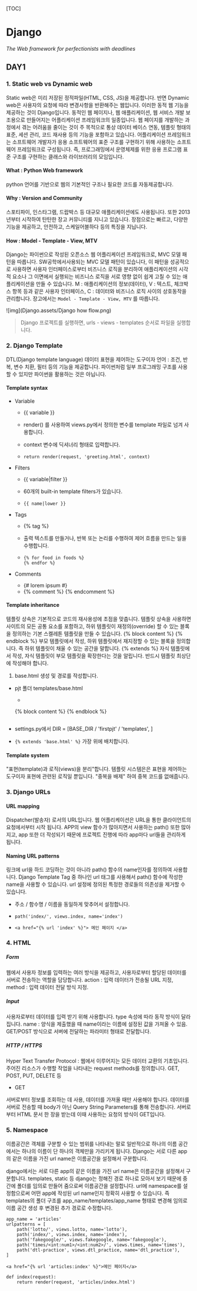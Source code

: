 [TOC]

# Django

*The Web framework for perfectionists with deadlines*

## DAY1

### 1. Static web vs Dynamic web

Static web은 미리 저장된 정적파일(HTML, CSS, JS)을 제공합니다. 반면 Dynamic web은 사용자의 요청에 따라 변경사항을 반환해주는 웹입니다. 이러한 동적 웹 기능을 제공하는 것이 Django입니다. 동적인 웹 페이지나, 웹 애플리케이션, 웹 서비스 개발 보조용으로 만들어지는 어플리케이션 프레임워크의 일종입니다. 웹 페이지를 개발하는 과정에서 겪는 어려움을 줄이는 것이 주 목적으로 통상 데이터 베이스 연동, 템플릿 형태의 표준, 세션 관리, 코드 재사용 등의 기능을 포함하고 있습니다. 어플리케이션 프레임워크는 소프트웨어 개발자가 응용 소프트웨어의 표준 구조를 구현하기 위해 사용하는 소프트웨어 프레임워크로 구성됩니다. 즉, 프로그래밍에서 운영체제를 위한 응용 프로그램 표준 구조를 구현하는 클래스와 라이브러리의 모임입니다.

#### What : Python Web framework

python 언어를 기반으로 웹의 기본적인 구조나 필요한 코드를 자동제공합니다.

#### Why : Version and Community

스포티파이, 인스타그램, 드랍박스 등 대규모 애플리케이션에도 사용됩니다. 또한 2013년부터 시작하여 탄탄한 장고 커뮤니티를 지니고 있습니다. 장점으로는 빠르고, 다양한 기능을 제공하고, 안전하고, 스케일어블하다 등의 특징을 지닙니다.

#### How : Model - Template - View, MTV

Django는 파이썬으로 작성된 오픈소스 웹 어플리케이션 프레임워크로, MVC 모델 패턴을 따릅니다. SW공학에서사용되는 MVC 모델 패턴이 있습니다, 이 패턴을 성공적으로 사용하면 사용자 인터페이스로부터 비즈니스 로직을 분리하여 애플리케이션의 시각적 요소나 그 이면에서 실행되는 비즈니스 로직을 서로 영향 없이 쉽게 고칠 수 있는 애플리케이션을 만들 수 있습니다. M : 애플리케이션의 정보(데이터), V : 텍스트, 체크박스 항목 등과 같은 사용자 인터페이스, C : 데이터와 비즈니스 로직 사이의 상호동작을 관리합니다. 장고에서는 `Model - Template - View, MTV` 를 따릅니다. 

![img](Django.assets/Django how flow.png)

> Django 프로젝트를 실행하면, urls - views - templates 순서로 파일을 실행합니다.

### 2. Django Template

DTL(Django template language) 데이터 표현을 제어하는 도구이자 언어 : 조건, 반복, 변수 치환, 필터 등의 기능을 제공합니다. 파이썬처럼 일부 프로그래밍 구조를 사용할 수 있지만 파이썬을 활용하는 것은 아닙니다. 

#### Template syntax

- Variable

  - {{ variable }}

  - render() 를 사용하여 views.py에서 정의한 변수를 template 파일로 넘겨 사용합니다.

  - context 변수에 딕셔너리 형태로 입력합니다.

  - ```
    return render(request, 'greeting.html', context)
    ```

- Filters

  - {{ variable|filter }}

  - 60개의 built-in template filters가 있습니다.

  - ```
    {{ name|lower }}
    ```

- Tags

  - {% tag %}

  - 출력 텍스트를 만들거나, 반복 또는 논리를 수행하여 제어 흐름을 만드는 일을 수행합니다.

  - ```
    {% for food in foods %}
    {% endfor %}
    ```

- Comments

  - {# lorem ipsum #}
  - {% comment %} {% endcomment %}

#### Template inheritance

템플릿 상속은 기본적으로 코드의 재사용성에 초점을 맞춥니다. 템플릿 상속을 사용하면 사이트의 모든 공통 요소를 포함하고, 하위 템플릿이 재정의(override) 할 수 있는 블록을 정의하는 기본 스켈레톤 템플릿을 만들 수 있습니다. {% block content %} {% endblock %} 부모 템플릿에서 작성, 하위 템플릿에서 재지정할 수 있는 블록을 정의합니다. 즉 하위 템플릿이 채울 수 있는 공간을 말합니다. {% extends %} 자식 템플릿에서 작성, 자식 템플릿이 부모 템플릿을 확장한다는 것을 알립니다. 반드시 템플릿 최상단에 작성해야 합니다. 

1. base.html 생성 및 경로를 작성합니다.

- pjt 폴더 templates/base.html

  -   ```django
    {% block content %} 
    {% endblock %}
    ```

- settings.py에서 DIR = [BASE_DIR / 'firstpjt' / 'templates', ]
- `{% extends 'base.html' %}` 가장 위에 배치합니다.

#### Template system

"표현(template)과 로직(views)을 분리"합니다. 템플릿 시스템은은 표현을 제어하는 도구이자 표현에 관련된 로직일 뿐입니다. "중복을 배제" 하여 중복 코드를 없애줍니다. 



### 3. Django URLs

#### URL mapping

Dispatcher(발송자) 로서의 URL입니다. 웹 어플리케이션은 URL을 통한 클라이언트의 요청에서부터 시작 됩니다. APP의 view 함수가 많아지면서 사용하는 path() 또한 많아지고, app 또한 더 작성되기 때문에 프로젝트 진행에 따라 app마다 url들을 관리하게 됩니다.

#### Naming URL patterns

링크에 url을 하드 코딩하는 것이 아니라 path() 함수의 name인자를 정의하여 사용합니다. Django Template Tag 중 하나인 url 태그를 사용해서 path() 함수에 작성한 name을 사용할 수 있습니다. url 설정에 정의된 특정한 경로들의 의존성을 제거할 수 있습니다.

- 주소 / 함수명 / 이름을 동일하게 맞추어서 설정합니다.

- `path('index/', views.index, name='index')`
- `<a href="{% url 'index' %}"> 메인 페이지 </a>`



### 4. HTML

##### Form

웹에서 사용자 정보를 입력하는 여러 방식을 제공하고, 사용자로부터 할당된 데이터를 서버로 전송하는 역할을 담당합니다. action : 입력 데이터가 전송될 URL 지정, method : 입력 데이터 전달 방식 지정. 

##### Input

사용자로부터 데이터를 입력 받기 위해 사용합니다. type 속성에 따라 동작 방식이 달라집니다. name : 양식을 제출했을 때 name이라는 이름에 설정된 값을 가져올 수 있음. GET/POST 방식으로 서버에 전달하는 파라미터 형태로 전달합니다.

##### HTTP / HTTPS

Hyper Text Transfer Protocol : 웹에서 이루어지는 모든 데이터 교환의 기초입니다. 주어진 리소스가 수행할 작업을 나타내는 request methods를 정의합니다. GET, POST, PUT, DELETE 등

- GET

서버로부터 정보를 조회하는 데 사용, 데이터를 가져올 때만 사용해야 합니다. 데이터를 서버로 전송할 때 body가 아닌 Query String Parameters를 통해 전송합니다. 서버로부터 HTML 문서 한 장을 받는데 이때 사용하는 요청의 방식이 GET입니다.



### 5. Namespace

이름공간은 객체를 구분할 수 있는 범위를 나타내는 말로 일반적으로 하나의 이름 공간에서는 하나의 이름이 단 하나의 객체만을 가리키게 됩니다. Django는 서로 다른 app의 같은 이름을 가진 url name은 이름공간을 설정해서 구분합니다.

django에서는 서로 다른 app의 같은 이름을 가진 url name은 이름공간을 설정해서 구분합니다. templates, static 등 django는 정해진 경로 하나로 모아서 보기 때문에 중간에 폴더를 임의로 만들어 줌으로써 이름공간을 설정합니다. url에 namespace를 설정함으로써 어떤 app에 작성된 url name인지 정확히 사용할 수 있습니다. 즉 templates의 폴더 구조를 app_name/templates/app_name 형태로 변경해 임의로 이름 공간 생성 후 변경된 추가 경로로 수정합니다.

```django
app_name = 'articles'
urlpatterns = [
    path('lotto/', views.lotto, name='lotto'),
    path('index/', views.index, name='index'),
    path('fakegoogle/', views.fakegoogle, name='fakegoogle'),
    path('times/<int:num1>/<int:num2>/', views.times, name='times'),
    path('dtl-practice', views.dtl_practice, name='dtl_practice'),
]
```

```django
<a href="{% url 'articles:index' %}">메인 페이지</a>

def index(request):
	return render(request, 'articles/index.html')
```